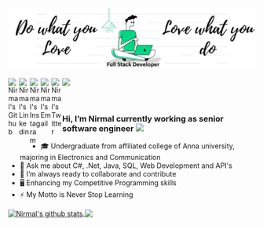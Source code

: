 ![Banner](Simple_Banner.jpeg)

<a href="https://github.com/nirmalkumarkgs">
  <img align="left" alt="Nirmal's Github" width="22px" src="https://cdn.jsdelivr.net/npm/simple-icons@v3/icons/github.svg" />
</a>
<a href="https://www.linkedin.com/in/nirmalkumar-fullstackdev/">
  <img align="left" alt="Nirmal's Linkedin" width="22px" src="https://cdn.jsdelivr.net/npm/simple-icons@v3/icons/linkedin.svg" />
</a>
<a href="https://www.instagram.com/nirmalkumar_kgs/">
  <img align="left" alt="Nirmal's Instagram" width="22px" src="https://cdn.jsdelivr.net/npm/simple-icons@v3/icons/instagram.svg" />
</a>
<a href="mailto: kgsnirmalkumarr5285@gmail.com">
  <img align="left" alt="Nirmal's Email" width="22px" src="https://cdn.jsdelivr.net/npm/simple-icons@v3/icons/gmail.svg" />
</a>
<a href="https://twitter.com/kgsnirmalkumarr">
  <img align="left" alt="Nirmal's Twitter" width="22px" src="https://cdn.jsdelivr.net/npm/simple-icons@v3/icons/twitter.svg" />
</a>

![](https://visitor-badge.glitch.me/badge?page_id=NirmalkumarKGS)


<br />

### Hi, I’m Nirmal currently working as senior software engineer <img src="https://raw.githubusercontent.com/iampavangandhi/iampavangandhi/master/gifs/Hi.gif" width="24px"> 
- 🎓 Undergraduate from affiliated college of Anna university, majoring in Electronics and Communication
- 💬 Ask me about C#, .Net, Java, SQL, Web Development and API's
- 🌱 I’m always ready to collaborate and contribute
- 🖥 Enhancing my Competitive Programming skills
- ⚡ My Motto is Never Stop Learning

<a href="https://github.com/nirmalkumarkgs">
  <img align="center" src="https://github-readme-stats.anuraghazra1.vercel.app/api?username=nirmalkumarkgs&show_icons=true&count_private=true&hide_border=true&theme=radical" alt="Nirmal's github stats" />
</a>
<a href="https://github.com/nirmalkumarkgs">
    <img align="center" src="https://github-readme-stats.vercel.app/api/top-langs/?username=nirmalkumarkgs&layout=compact&hide_border=true&hide=Jupyter%20Notebook,Tex&langs_count=8&theme=radical" />
</a>
